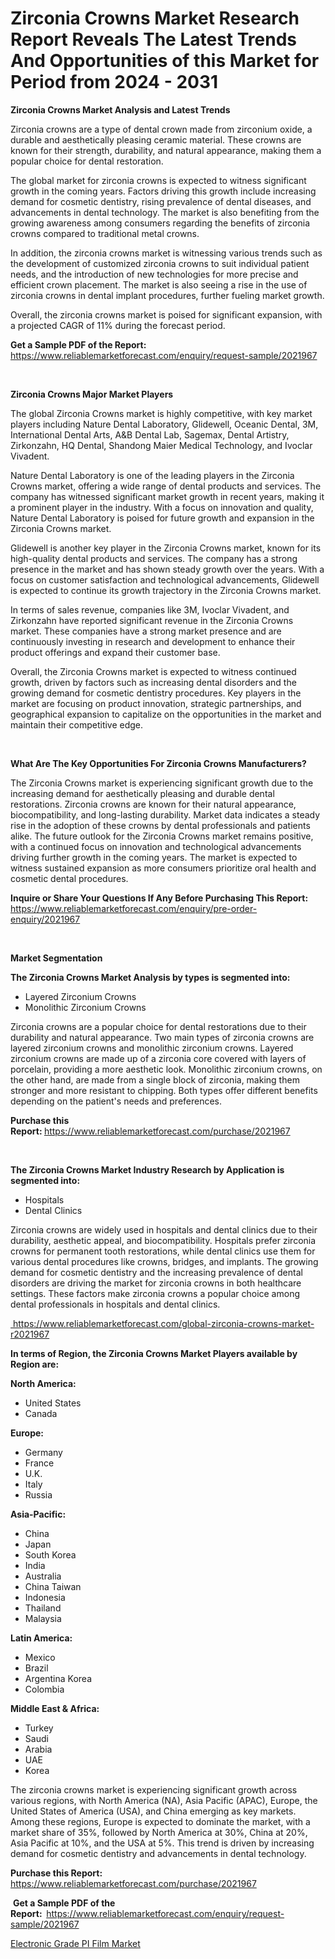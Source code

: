 <p><h1>Zirconia Crowns Market Research Report Reveals The Latest Trends And Opportunities of this Market for Period from 2024 - 2031</h1></p><p><strong>Zirconia Crowns Market Analysis and Latest Trends</strong></p>
<p><p>Zirconia crowns are a type of dental crown made from zirconium oxide, a durable and aesthetically pleasing ceramic material. These crowns are known for their strength, durability, and natural appearance, making them a popular choice for dental restoration.</p><p>The global market for zirconia crowns is expected to witness significant growth in the coming years. Factors driving this growth include increasing demand for cosmetic dentistry, rising prevalence of dental diseases, and advancements in dental technology. The market is also benefiting from the growing awareness among consumers regarding the benefits of zirconia crowns compared to traditional metal crowns.</p><p>In addition, the zirconia crowns market is witnessing various trends such as the development of customized zirconia crowns to suit individual patient needs, and the introduction of new technologies for more precise and efficient crown placement. The market is also seeing a rise in the use of zirconia crowns in dental implant procedures, further fueling market growth.</p><p>Overall, the zirconia crowns market is poised for significant expansion, with a projected CAGR of 11% during the forecast period.</p></p>
<p><strong>Get a Sample PDF of the Report:&nbsp;</strong> <a href="https://www.reliablemarketforecast.com/enquiry/request-sample/2021967">https://www.reliablemarketforecast.com/enquiry/request-sample/2021967</a></p>
<p>&nbsp;</p>
<p><strong>Zirconia Crowns Major Market Players</strong></p>
<p><p>The global Zirconia Crowns market is highly competitive, with key market players including Nature Dental Laboratory, Glidewell, Oceanic Dental, 3M, International Dental Arts, A&B Dental Lab, Sagemax, Dental Artistry, Zirkonzahn, HQ Dental, Shandong Maier Medical Technology, and Ivoclar Vivadent.</p><p>Nature Dental Laboratory is one of the leading players in the Zirconia Crowns market, offering a wide range of dental products and services. The company has witnessed significant market growth in recent years, making it a prominent player in the industry. With a focus on innovation and quality, Nature Dental Laboratory is poised for future growth and expansion in the Zirconia Crowns market.</p><p>Glidewell is another key player in the Zirconia Crowns market, known for its high-quality dental products and services. The company has a strong presence in the market and has shown steady growth over the years. With a focus on customer satisfaction and technological advancements, Glidewell is expected to continue its growth trajectory in the Zirconia Crowns market.</p><p>In terms of sales revenue, companies like 3M, Ivoclar Vivadent, and Zirkonzahn have reported significant revenue in the Zirconia Crowns market. These companies have a strong market presence and are continuously investing in research and development to enhance their product offerings and expand their customer base.</p><p>Overall, the Zirconia Crowns market is expected to witness continued growth, driven by factors such as increasing dental disorders and the growing demand for cosmetic dentistry procedures. Key players in the market are focusing on product innovation, strategic partnerships, and geographical expansion to capitalize on the opportunities in the market and maintain their competitive edge.</p></p>
<p>&nbsp;</p>
<p><strong>What Are The Key Opportunities For Zirconia Crowns Manufacturers?</strong></p>
<p><p>The Zirconia Crowns market is experiencing significant growth due to the increasing demand for aesthetically pleasing and durable dental restorations. Zirconia crowns are known for their natural appearance, biocompatibility, and long-lasting durability. Market data indicates a steady rise in the adoption of these crowns by dental professionals and patients alike. The future outlook for the Zirconia Crowns market remains positive, with a continued focus on innovation and technological advancements driving further growth in the coming years. The market is expected to witness sustained expansion as more consumers prioritize oral health and cosmetic dental procedures.</p></p>
<p><strong>Inquire or Share Your Questions If Any Before Purchasing This Report:</strong> <a href="https://www.reliablemarketforecast.com/enquiry/pre-order-enquiry/2021967">https://www.reliablemarketforecast.com/enquiry/pre-order-enquiry/2021967</a></p>
<p>&nbsp;</p>
<p><strong>Market Segmentation</strong></p>
<p><strong>The Zirconia Crowns Market Analysis by types is segmented into:</strong></p>
<p><ul><li>Layered Zirconium Crowns</li><li>Monolithic Zirconium Crowns</li></ul></p>
<p><p>Zirconia crowns are a popular choice for dental restorations due to their durability and natural appearance. Two main types of zirconia crowns are layered zirconium crowns and monolithic zirconium crowns. Layered zirconium crowns are made up of a zirconia core covered with layers of porcelain, providing a more aesthetic look. Monolithic zirconium crowns, on the other hand, are made from a single block of zirconia, making them stronger and more resistant to chipping. Both types offer different benefits depending on the patient's needs and preferences.</p></p>
<p><strong>Purchase this Report:&nbsp;</strong><a href="https://www.reliablemarketforecast.com/purchase/2021967">https://www.reliablemarketforecast.com/purchase/2021967</a></p>
<p>&nbsp;</p>
<p><strong>The Zirconia Crowns Market Industry Research by Application is segmented into:</strong></p>
<p><ul><li>Hospitals</li><li>Dental Clinics</li></ul></p>
<p><p>Zirconia crowns are widely used in hospitals and dental clinics due to their durability, aesthetic appeal, and biocompatibility. Hospitals prefer zirconia crowns for permanent tooth restorations, while dental clinics use them for various dental procedures like crowns, bridges, and implants. The growing demand for cosmetic dentistry and the increasing prevalence of dental disorders are driving the market for zirconia crowns in both healthcare settings. These factors make zirconia crowns a popular choice among dental professionals in hospitals and dental clinics.</p></p>
<p><a href="https://www.reliablemarketforecast.com/global-zirconia-crowns-market-r2021967">&nbsp;https://www.reliablemarketforecast.com/global-zirconia-crowns-market-r2021967</a></p>
<p><strong>In terms of Region, the Zirconia Crowns Market Players available by Region are:</strong></p>
<p>
    <p> <strong> North America: </strong>
        <ul>
            <li>United States</li>
            <li>Canada</li>
        </ul>
        </p> 
    <p> <strong> Europe: </strong>
        <ul>
            <li>Germany</li>
            <li>France</li>
            <li>U.K.</li>
            <li>Italy</li>
            <li>Russia</li>
        </ul>
        </p> 
    <p> <strong> Asia-Pacific: </strong>
        <ul>
            <li>China</li>
            <li>Japan</li>
            <li>South Korea</li>
            <li>India</li>
            <li>Australia</li>
            <li>China Taiwan</li>
            <li>Indonesia</li>
            <li>Thailand</li>
            <li>Malaysia</li>
        </ul>
        </p> 
    <p> <strong> Latin America: </strong>
        <ul>
            <li>Mexico</li>
            <li>Brazil</li>
            <li>Argentina Korea</li>
            <li>Colombia</li>
        </ul>
        </p> 
    <p> <strong> Middle East & Africa: </strong>
        <ul>
            <li>Turkey</li>
            <li>Saudi</li>
            <li>Arabia</li>
            <li>UAE</li>
            <li>Korea</li>
        </ul>
    </p>
    </p>
<p><p>The zirconia crowns market is experiencing significant growth across various regions, with North America (NA), Asia Pacific (APAC), Europe, the United States of America (USA), and China emerging as key markets. Among these regions, Europe is expected to dominate the market, with a market share of 35%, followed by North America at 30%, China at 20%, Asia Pacific at 10%, and the USA at 5%. This trend is driven by increasing demand for cosmetic dentistry and advancements in dental technology.</p></p>
<p><strong>Purchase this Report: </strong><a href="https://www.reliablemarketforecast.com/purchase/2021967">https://www.reliablemarketforecast.com/purchase/2021967</a></p>
<p>&nbsp;<strong>Get a Sample PDF of the Report:&nbsp;&nbsp;</strong><a href="https://www.reliablemarketforecast.com/enquiry/request-sample/2021967">https://www.reliablemarketforecast.com/enquiry/request-sample/2021967</a></p>
<p><strong></strong></p>
<p><p><a href="https://github.com/awicka1/Market-Research-Report-List-1/blob/main/electronic-grade-pi-film-market.md">Electronic Grade PI Film Market</a></p></p>